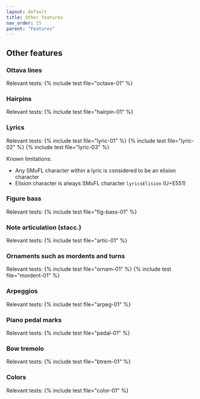 ```yaml
---
layout: default
title: Other features
nav_order: 15
parent: "Features"
---
```


## Other features

### Ottava lines

Relevant tests:
{% include test file="octave-01" %}

### Hairpins

Relevant tests:
{% include test file="hairpin-01" %}

### Lyrics

Relevant tests:
{% include test file="lyric-01" %}
{% include test file="lyric-02" %}
{% include test file="lyric-03" %}

Known limitations:
* Any SMuFL character within a lyric is considered to be an elision character
* Elision character is always SMuFL character `lyricsElision` (U+E551)

### Figure bass

Relevant tests:
{% include test file="fig-bass-01" %}

### Note articulation (stacc.)

Relevant tests:
{% include test file="artic-01" %}

### Ornaments such as mordents and turns

Relevant tests:
{% include test file="ornam-01" %}
{% include test file="mordent-01" %}

### Arpeggios

Relevant tests:
{% include test file="arpeg-01" %}

### Piano pedal marks

Relevant tests:
{% include test file="pedal-01" %}

### Bow tremolo

Relevant tests:
{% include test file="btrem-01" %}

### Colors

Relevant tests:
{% include test file="color-01" %}
